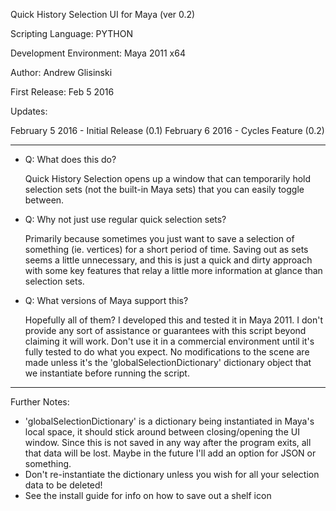 ﻿Quick History Selection UI for Maya (ver 0.2)

Scripting Language: PYTHON

Development Environment: Maya 2011 x64

Author: Andrew Glisinski

First Release: Feb 5 2016

Updates:

February 5 2016 - Initial Release (0.1)
February 6 2016 - Cycles Feature (0.2)

-------------------
*   Q: What does this do?

    Quick History Selection opens up a window that can temporarily hold selection sets (not the built-in Maya sets) that you can easily toggle between.
*   Q: Why not just use regular quick selection sets?

    Primarily because sometimes you just want to save a selection of something (ie. vertices) for a short period of time. Saving out as sets seems a little unnecessary, and this is just a quick and dirty approach with some key features that relay a little more information at glance than selection sets.
*   Q: What versions of Maya support this?

    Hopefully all of them? I developed this and tested it in Maya 2011. I don't provide any sort of assistance or guarantees with this script beyond claiming it will work. Don't use it in a commercial environment until it's fully tested to do what you expect. No modifications to the scene are made unless it's the 'globalSelectionDictionary' dictionary object that we instantiate before running the script.

-------------------
Further Notes:

- 'globalSelectionDictionary' is a dictionary being instantiated in Maya's local space, it should stick around between closing/opening the UI window. Since this is not saved in any way after the program exits, all that data will be lost. Maybe in the future I'll add an option for JSON or something.
- Don't re-instantiate the dictionary unless you wish for all your selection data to be deleted! 
- See the install guide for info on how to save out a shelf icon
